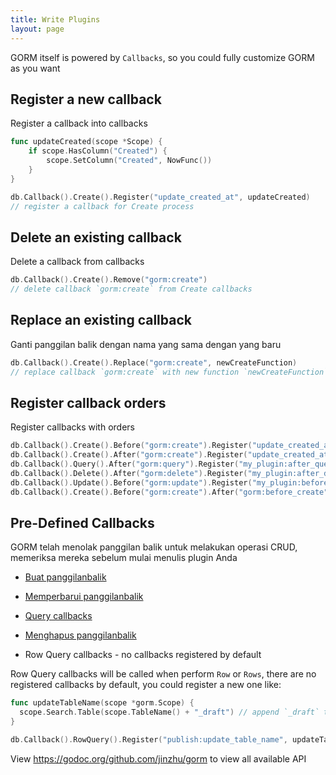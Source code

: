 ```yaml
---
title: Write Plugins
layout: page
---
```

GORM itself is powered by `Callbacks`, so you could fully customize GORM as you want

## Register a new callback

Register a callback into callbacks

```go
func updateCreated(scope *Scope) {
    if scope.HasColumn("Created") {
        scope.SetColumn("Created", NowFunc())
    }
}

db.Callback().Create().Register("update_created_at", updateCreated)
// register a callback for Create process
```

## Delete an existing callback

Delete a callback from callbacks

```go
db.Callback().Create().Remove("gorm:create")
// delete callback `gorm:create` from Create callbacks
```

## Replace an existing callback

Ganti panggilan balik dengan nama yang sama dengan yang baru

```go
db.Callback().Create().Replace("gorm:create", newCreateFunction)
// replace callback `gorm:create` with new function `newCreateFunction` for Create process
```

## Register callback orders

Register callbacks with orders

```go
db.Callback().Create().Before("gorm:create").Register("update_created_at", updateCreated)
db.Callback().Create().After("gorm:create").Register("update_created_at", updateCreated)
db.Callback().Query().After("gorm:query").Register("my_plugin:after_query", afterQuery)
db.Callback().Delete().After("gorm:delete").Register("my_plugin:after_delete", afterDelete)
db.Callback().Update().Before("gorm:update").Register("my_plugin:before_update", beforeUpdate)
db.Callback().Create().Before("gorm:create").After("gorm:before_create").Register("my_plugin:before_create", beforeCreate)
```

## Pre-Defined Callbacks

GORM telah menolak panggilan balik untuk melakukan operasi CRUD, memeriksa mereka sebelum mulai menulis plugin Anda

- [Buat panggilanbalik](https://github.com/jinzhu/gorm/blob/master/callback_create.go)

- [Memperbarui panggilanbalik](https://github.com/jinzhu/gorm/blob/master/callback_update.go)

- [Query callbacks](https://github.com/jinzhu/gorm/blob/master/callback_query.go)

- [Menghapus panggilanbalik](https://github.com/jinzhu/gorm/blob/master/callback_delete.go)

- Row Query callbacks - no callbacks registered by default

Row Query callbacks will be called when perform `Row` or `Rows`, there are no registered callbacks by default, you could register a new one like:

```go
func updateTableName(scope *gorm.Scope) {
  scope.Search.Table(scope.TableName() + "_draft") // append `_draft` to table name
}

db.Callback().RowQuery().Register("publish:update_table_name", updateTableName)
```

View <https://godoc.org/github.com/jinzhu/gorm> to view all available API